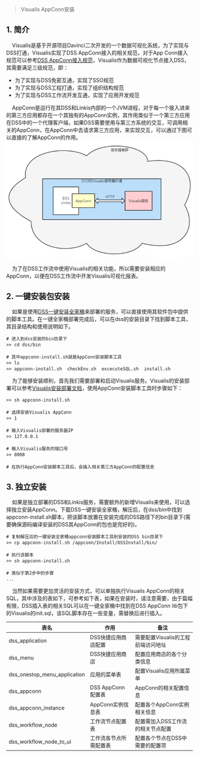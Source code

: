 > Visualis AppConn安装

## 1. 简介
&nbsp;&nbsp;&nbsp;&nbsp;Visualis是基于开源项目Davinci二次开发的一个数据可视化系统，为了实现与DSS打通，Visualis实现了DSS AppConn接入的相关规范，对于App Conn接入规范可以参考[DSS AppConn接入规范](https://github.com/WeBankFinTech/DataSphereStudio-Doc/blob/main/zh_CN/%E5%AE%89%E8%A3%85%E9%83%A8%E7%BD%B2/VisualisAppConn%E6%8F%92%E4%BB%B6%E5%AE%89%E8%A3%85%E6%96%87%E6%A1%A3.md)，Visualis作为数据可视化节点接入DSS，其需要满足三级规范，即：  
* 为了实现与DSS免密互通，实现了SSO规范
* 为了实现与DSS工程打通，实现了组织结构规范
* 为了实现与DSS工作流开发互通，实现了应用开发规范  

&nbsp;&nbsp;&nbsp;&nbsp;AppConn是运行在其DSS和Linkis内部的一个JVM进程，对于每一个接入进来的第三方应用都存在一个其独有的AppConn实例，其作用类似于一个第三方应用在DSS中的一个代理客户端，如果DSS需要使用与第三方系统的交互，可调用相关的AppConn，在AppConn中去请求第三方应用，来实现交互，可以通过下图可以直接的了解AppConn的作用。  
![AppConn](../images/appconn.png)

&nbsp;&nbsp;&nbsp;&nbsp;为了在DSS工作流中使用Visualis的相关功能，所以需要安装相应的AppConn，以便在DSS工作流中开发Visualis可视化报表。

## 2. 一键安装包安装
&nbsp;&nbsp;&nbsp;&nbsp;如果是使用[DSS一键安装全家桶]()来部署的服务，可以直接使用其软件包中提供的脚本工具。在一键全家桶部署完成后，可以在dss的安装目录下找到脚本工具，其目录结构和使用说明如下。
```shell
# 进入到dss安装的bin目录下
>> cd dss/bin

# 其中appconn-install.sh就是AppConn安装脚本工具
>> ls
>> appconn-install.sh  checkEnv.sh  excecuteSQL.sh  install.sh
```
&nbsp;&nbsp;&nbsp;&nbsp;为了能够安装顺利，首先我们需要部署和启动Visualis服务。Visualis的安装部署可以参考[Visualis安装部署文档]()，使用AppConn安装脚本工具时步骤如下：
```shell
>> sh appconn-install.sh

# 选择安装Visualis AppConn
>> 1

# 输入Visualis部署的服务器IP
>> 127.0.0.1

# 输入Visualis服务的端口号
>> 8008

# 在执行AppConn安装脚本工具后，会插入相关第三方AppConn的配置信息
```

## 3. 独立安装
&nbsp;&nbsp;&nbsp;&nbsp;如果是独立部署的DSS和Linkis服务，需要额外的新增Visualis来使用，可以选择独立安装AppConn。下载DSS一键安装全家桶，解压后，在dss/bin中找到appconn-install.sh脚本，把该脚本放置在安装完成的DSS路径下的bin目录下(需要确保源码编译安装的DSS其AppConn的包也是完好的)。
```shell
# 复制解压后的一键安装全家桶appconn安装脚本工具到安装的DSS bin目录下
>> cp appconn-install.sh /appconn/Install/DSSInstall/bin/

# 执行该脚本
>> sh appconn-install.sh

# 类似于第2步中的步骤
...

```
&nbsp;&nbsp;&nbsp;&nbsp;当然如果需要更加灵活的安装方式，可以单独执行Visualis AppConn的相关SQL，其中涉及的表如下，可参考如下表，如果在安装时，请注意需要，由于篇幅有限，DSS插入表的相关SQL可以在一键全家桶中找到在DSS AppConn lib包下的Visualis的init.sql，该SQL脚本存在一些变量，需替换后进行插入。

|表名|作用|备注|
|-----|-----|-----|
|dss_application|DSS快捷应用商店配置|需要配置Visualis的工程前端访问地址|
|dss_menu|DSS快捷应用商店|配置应用商店的各个分类信息|
|dss_onestop_menu_application|应用的菜单表|配置Visualis应用所属菜单|
|dss_appconn|DSS AppConn配置表|AppConn的相关配置信息|
|dss_appconn_instance|AppConn实例信息表|配置各个AppConn实例相关信息|
|dss_workflow_node|工作流节点配置表|配置需加入DSS工作流的相关节点配置|
|dss_workflow_node_to_ui|工作流各节点所需配置表|配置各个节点在DSS中需要的配置项|